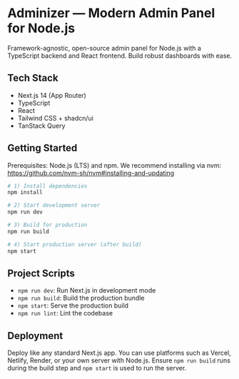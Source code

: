 # Adminizer — Modern Admin Panel for Node.js

Framework-agnostic, open-source admin panel for Node.js with a TypeScript backend and React frontend. Build robust dashboards with ease.

## Tech Stack

- Next.js 14 (App Router)
- TypeScript
- React
- Tailwind CSS + shadcn/ui
- TanStack Query

## Getting Started

Prerequisites: Node.js (LTS) and npm. We recommend installing via nvm: https://github.com/nvm-sh/nvm#installing-and-updating

```sh
# 1) Install dependencies
npm install

# 2) Start development server
npm run dev

# 3) Build for production
npm run build

# 4) Start production server (after build)
npm start
```

## Project Scripts

- `npm run dev`: Run Next.js in development mode
- `npm run build`: Build the production bundle
- `npm start`: Serve the production build
- `npm run lint`: Lint the codebase

## Deployment

Deploy like any standard Next.js app. You can use platforms such as Vercel, Netlify, Render, or your own server with Node.js. Ensure `npm run build` runs during the build step and `npm start` is used to run the server.
